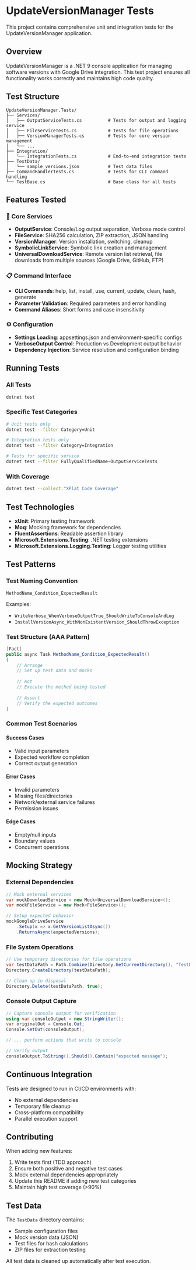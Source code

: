 # UpdateVersionManager Tests

This project contains comprehensive unit and integration tests for the UpdateVersionManager application.

## Overview

UpdateVersionManager is a .NET 9 console application for managing software versions with Google Drive integration. This test project ensures all functionality works correctly and maintains high code quality.

## Test Structure

```
UpdateVersionManager.Tests/
├── Services/
│   ├── OutputServiceTests.cs          # Tests for output and logging service
│   ├── FileServiceTests.cs            # Tests for file operations
│   ├── VersionManagerTests.cs         # Tests for core version management
│   └── ...
├── Integration/
│   └── IntegrationTests.cs            # End-to-end integration tests
├── TestData/
│   └── sample_versions.json           # Test data files
├── CommandHandlerTests.cs             # Tests for CLI command handling
└── TestBase.cs                        # Base class for all tests
```

## Features Tested

### 🔧 Core Services
- **OutputService**: Console/Log output separation, Verbose mode control
- **FileService**: SHA256 calculation, ZIP extraction, JSON handling
- **VersionManager**: Version installation, switching, cleanup
- **SymbolicLinkService**: Symbolic link creation and management
- **UniversalDownloadService**: Remote version list retrieval, file downloads from multiple sources (Google Drive, GitHub, FTP)

### 📋 Command Interface
- **CLI Commands**: help, list, install, use, current, update, clean, hash, generate
- **Parameter Validation**: Required parameters and error handling
- **Command Aliases**: Short forms and case insensitivity

### ⚙️ Configuration
- **Settings Loading**: appsettings.json and environment-specific configs
- **VerboseOutput Control**: Production vs Development output behavior
- **Dependency Injection**: Service resolution and configuration binding

## Running Tests

### All Tests
```bash
dotnet test
```

### Specific Test Categories
```bash
# Unit tests only
dotnet test --filter Category=Unit

# Integration tests only  
dotnet test --filter Category=Integration

# Tests for specific service
dotnet test --filter FullyQualifiedName~OutputServiceTests
```

### With Coverage
```bash
dotnet test --collect:"XPlat Code Coverage"
```

## Test Technologies

- **xUnit**: Primary testing framework
- **Moq**: Mocking framework for dependencies
- **FluentAssertions**: Readable assertion library
- **Microsoft.Extensions.Testing**: .NET testing extensions
- **Microsoft.Extensions.Logging.Testing**: Logger testing utilities

## Test Patterns

### Test Naming Convention
```
MethodName_Condition_ExpectedResult
```

Examples:
- `WriteVerbose_WhenVerboseOutputTrue_ShouldWriteToConsoleAndLog`
- `InstallVersionAsync_WithNonExistentVersion_ShouldThrowException`

### Test Structure (AAA Pattern)
```csharp
[Fact]
public async Task MethodName_Condition_ExpectedResult()
{
    // Arrange
    // Set up test data and mocks
    
    // Act  
    // Execute the method being tested
    
    // Assert
    // Verify the expected outcomes
}
```

### Common Test Scenarios

#### Success Cases
- Valid input parameters
- Expected workflow completion
- Correct output generation

#### Error Cases  
- Invalid parameters
- Missing files/directories
- Network/external service failures
- Permission issues

#### Edge Cases
- Empty/null inputs
- Boundary values
- Concurrent operations

## Mocking Strategy

### External Dependencies
```csharp
// Mock external services
var mockDownloadService = new Mock<UniversalDownloadService>();
var mockFileService = new Mock<FileService>();

// Setup expected behavior
mockGoogleDriveService
    .Setup(x => x.GetVersionListAsync())
    .ReturnsAsync(expectedVersions);
```

### File System Operations
```csharp
// Use temporary directories for file operations
var testDataPath = Path.Combine(Directory.GetCurrentDirectory(), "TestData");
Directory.CreateDirectory(testDataPath);

// Clean up in disposal
Directory.Delete(testDataPath, true);
```

### Console Output Capture
```csharp
// Capture console output for verification
using var consoleOutput = new StringWriter();
var originalOut = Console.Out;
Console.SetOut(consoleOutput);

// ... perform actions that write to console

// Verify output
consoleOutput.ToString().Should().Contain("expected message");
```

## Continuous Integration

Tests are designed to run in CI/CD environments with:
- No external dependencies
- Temporary file cleanup
- Cross-platform compatibility
- Parallel execution support

## Contributing

When adding new features:
1. Write tests first (TDD approach)
2. Ensure both positive and negative test cases
3. Mock external dependencies appropriately  
4. Update this README if adding new test categories
5. Maintain high test coverage (>90%)

## Test Data

The `TestData` directory contains:
- Sample configuration files
- Mock version data (JSON)
- Test files for hash calculations
- ZIP files for extraction testing

All test data is cleaned up automatically after test execution.
